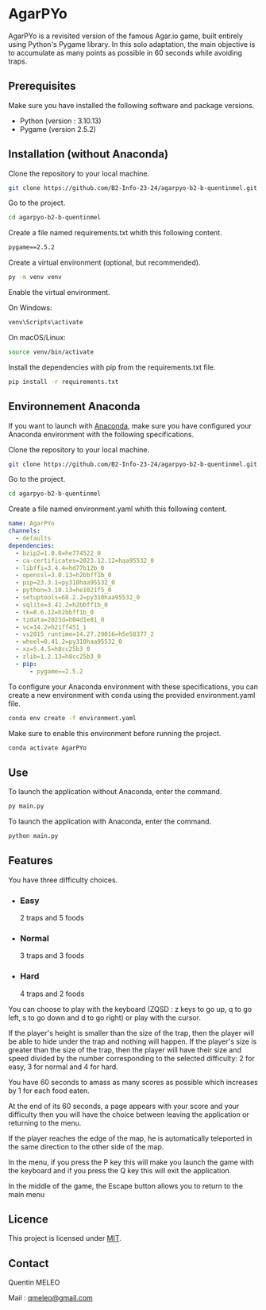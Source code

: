 # AgarPYo

AgarPYo is a revisited version of the famous Agar.io game, built entirely using Python's Pygame library. In this solo adaptation, the main objective is to accumulate as many points as possible in 60 seconds while avoiding traps.

## Prerequisites

Make sure you have installed the following software and package versions.

- Python (version : 3.10.13)
- Pygame (version 2.5.2)

## Installation (without Anaconda)

Clone the repository to your local machine.

```bash
git clone https://github.com/B2-Info-23-24/agarpyo-b2-b-quentinmel.git
```

Go to the project.

```bash
cd agarpyo-b2-b-quentinmel
```

Create a file named requirements.txt whith this following content.

```txt
pygame==2.5.2
```

Create a virtual environment (optional, but recommended).

```bash
py -m venv venv
```

Enable the virtual environment.

On Windows:
```bash
venv\Scripts\activate
```

On macOS/Linux:
```bash
source venv/bin/activate
```

Install the dependencies with pip from the requirements.txt file.

```bash
pip install -r requirements.txt
```

## Environnement Anaconda

If you want to launch with [Anaconda](https://www.anaconda.com/products/distribution), make sure you have configured your Anaconda environment with the following specifications.

Clone the repository to your local machine.

```bash
git clone https://github.com/B2-Info-23-24/agarpyo-b2-b-quentinmel.git
```

Go to the project.

```bash
cd agarpyo-b2-b-quentinmel
```

Create a file named environment.yaml whith this following content.

```yaml
name: AgarPYo
channels:
  - defaults
dependencies:
  - bzip2=1.0.8=he774522_0
  - ca-certificates=2023.12.12=haa95532_0
  - libffi=3.4.4=hd77b12b_0
  - openssl=3.0.13=h2bbff1b_0
  - pip=23.3.1=py310haa95532_0
  - python=3.10.13=he1021f5_0
  - setuptools=68.2.2=py310haa95532_0
  - sqlite=3.41.2=h2bbff1b_0
  - tk=8.6.12=h2bbff1b_0
  - tzdata=2023d=h04d1e81_0
  - vc=14.2=h21ff451_1
  - vs2015_runtime=14.27.29016=h5e58377_2
  - wheel=0.41.2=py310haa95532_0
  - xz=5.4.5=h8cc25b3_0
  - zlib=1.2.13=h8cc25b3_0
  - pip:
      - pygame==2.5.2
```

To configure your Anaconda environment with these specifications, you can create a new environment with conda using the provided environment.yaml file.

```bash
conda env create -f environment.yaml
```

Make sure to enable this environment before running the project.
```bash
conda activate AgarPYo
```

## Use

To launch the application without Anaconda, enter the command.

```bash
py main.py
```

To launch the application with Anaconda, enter the command.

```bash
python main.py
```

## Features

You have three difficulty choices.

  - ### Easy
    2 traps and 5 foods
  - ### Normal
    3 traps and 3 foods
  - ### Hard
    4 traps and 2 foods


You can choose to play with the keyboard (ZQSD : z keys to go up, q to go left, s to go down and d to go right) or play with the cursor.

If the player's height is smaller than the size of the trap, then the player will be able to hide under the trap and nothing will happen. If the player's size is greater than the size of the trap, then the player will have their size and speed divided by the number corresponding to the selected difficulty: 2 for easy, 3 for normal and 4 for hard.

You have 60 seconds to amass as many scores as possible which increases by 1 for each food eaten.

At the end of its 60 seconds, a page appears with your score and your difficulty then you will have the choice between leaving the application or returning to the menu.

If the player reaches the edge of the map, he is automatically teleported in the same direction to the other side of the map.

In the menu, if you press the P key this will make you launch the game with the keyboard and if you press the Q key this will exit the application.

In the middle of the game, the Escape button allows you to return to the main menu

## Licence
This project is licensed under [MIT](LICENSE).

## Contact
Quentin MELEO

Mail : qmeleo@gmail.com
